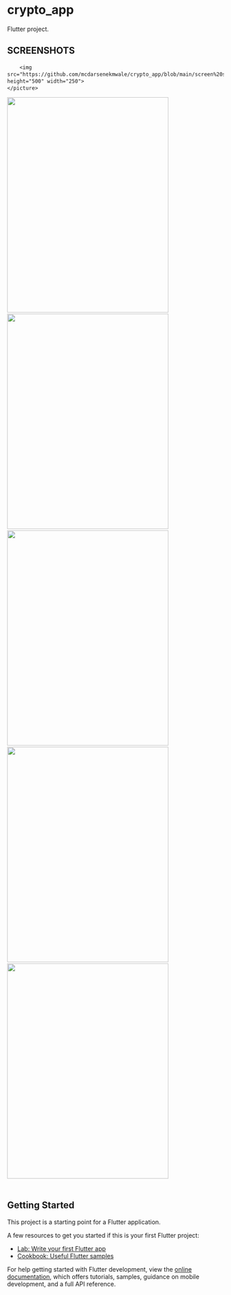 # crypto_app

Flutter project.

## SCREENSHOTS
<div> 
    <picture>
        <source media="(min-width:250px)" srcset="https://github.com/mcdarsenekmwale/crypto_app/blob/main/screen%20shots/Screenshot_1636819206.png">
        <source media="(min-width:250px)" srcset="https://github.com/mcdarsenekmwale/social-app/assets/30800758/326e85e6-63fd-4eef-9701-5d3329e53f12">
        
        <img src="https://github.com/mcdarsenekmwale/crypto_app/blob/main/screen%20shots/Screenshot_1636819206.png" height="500" width="250">
    </picture>
 <img src="https://github.com/mcdarsenekmwale/social-app/assets/30800758/ef4e8f31-7614-40bf-beff-6782738b5954" height="500" width="375">
 <img src="https://github.com/mcdarsenekmwale/social-app/assets/30800758/047ad99f-b220-46cf-9454-3c472b8e4177" height="500" width="375.0">
 <img src="https://github.com/mcdarsenekmwale/social-app/assets/30800758/06bbd3d6-812b-4a44-9f02-1f1f5e014064" height="500" width="375.0">
   <img src="https://github.com/mcdarsenekmwale/social-app/assets/30800758/ffa0adbf-4da3-49f4-889b-2a1bb94e6442" height="500" width="375.0">
   <img src="https://github.com/mcdarsenekmwale/social-app/assets/30800758/da9ab7ba-7108-46ad-8c5b-98545247cb1a" height="500" width="375.0">
 
</div>
</br>
</hr>



## Getting Started

This project is a starting point for a Flutter application.

A few resources to get you started if this is your first Flutter project:

- [Lab: Write your first Flutter app](https://docs.flutter.dev/get-started/codelab)
- [Cookbook: Useful Flutter samples](https://docs.flutter.dev/cookbook)

For help getting started with Flutter development, view the
[online documentation](https://docs.flutter.dev/), which offers tutorials,
samples, guidance on mobile development, and a full API reference.

